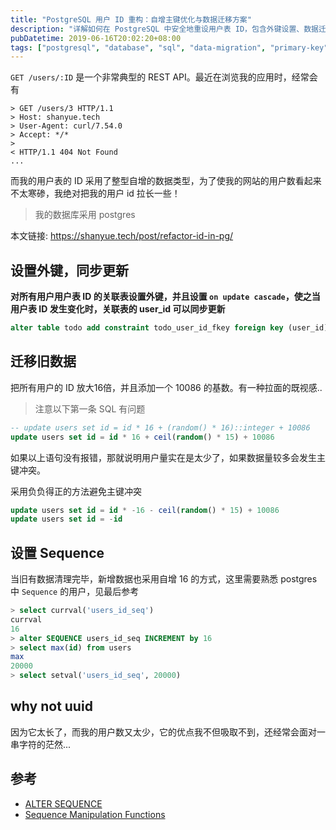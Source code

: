 ```yaml
---
title: "PostgreSQL 用户 ID 重构：自增主键优化与数据迁移方案"
description: "详解如何在 PostgreSQL 中安全地重设用户表 ID，包含外键设置、数据迁移策略和 Sequence 配置的完整解决方案"
pubDatetime: 2019-06-16T20:02:20+08:00
tags: ["postgresql", "database", "sql", "data-migration", "primary-key"]
---
```


`GET /users/:ID` 是一个非常典型的 REST API。最近在浏览我的应用时，经常会有

```shell
> GET /users/3 HTTP/1.1
> Host: shanyue.tech
> User-Agent: curl/7.54.0
> Accept: */*
>
< HTTP/1.1 404 Not Found
...
```

而我的用户表的 ID 采用了整型自增的数据类型，为了使我的网站的用户数看起来不太寒碜，我绝对把我的用户 id 拉长一些！

<!--more-->

> 我的数据库采用 postgres

本文链接: <https://shanyue.tech/post/refactor-id-in-pg/>

## 设置外键，同步更新

**对所有用户用户表 ID 的关联表设置外键，并且设置 `on update cascade`，使之当用户表 ID 发生变化时，关联表的 user_id 可以同步更新**

```sql
alter table todo add constraint todo_user_id_fkey foreign key (user_id) references users(id) on update cascade
```

## 迁移旧数据

把所有用户的 ID 放大16倍，并且添加一个 10086 的基数。有一种拉面的既视感..

> 注意以下第一条 SQL 有问题

```sql
-- update users set id = id * 16 + (random() * 16)::integer + 10086
update users set id = id * 16 + ceil(random() * 15) + 10086
```

如果以上语句没有报错，那就说明用户量实在是太少了，如果数据量较多会发生主键冲突。

采用负负得正的方法避免主键冲突

```sql
update users set id = id * -16 - ceil(random() * 15) + 10086
update users set id = -id
```

## 设置 Sequence

当旧有数据清理完毕，新增数据也采用自增 16 的方式，这里需要熟悉 postgres 中 `Sequence` 的用户，见最后参考

```sql
> select currval('users_id_seq')
currval
16
> alter SEQUENCE users_id_seq INCREMENT by 16
> select max(id) from users
max
20000
> select setval('users_id_seq', 20000)

```

## why not uuid

因为它太长了，而我的用户数又太少，它的优点我不但吸取不到，还经常会面对一串字符的茫然...

## 参考

- [ALTER SEQUENCE](https://www.postgresql.org/docs/current/sql-altersequence.html)
- [Sequence Manipulation Functions](https://www.postgresql.org/docs/current/functions-sequence.html)
